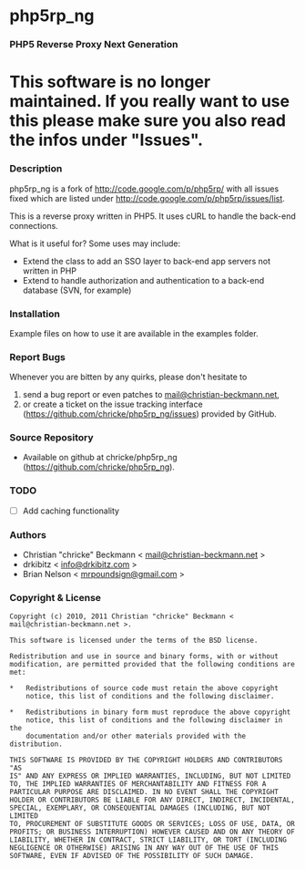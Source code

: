 # php5rp_ng
### PHP5 Reverse Proxy Next Generation

# This software is no longer maintained. If you really want to use this please make sure you also read the infos under "Issues".

### Description

php5rp_ng is a fork of <http://code.google.com/p/php5rp/> with all issues fixed
which are listed under <http://code.google.com/p/php5rp/issues/list>.

This is a reverse proxy written in PHP5. It uses cURL to handle the back-end connections.

What is it useful for? Some uses may include:

- Extend the class to add an SSO layer to back-end app servers not written in PHP
- Extend to handle authorization and authentication to a back-end database (SVN, for example)

### Installation

Example files on how to use it are available in the examples folder.

### Report Bugs

Whenever you are bitten by any quirks, please don't hesitate to

1.  send a bug report or even patches to <mail@christian-beckmann.net>,
2.  or create a ticket on the issue tracking interface
    (<https://github.com/chricke/php5rp_ng/issues>)
    provided by GitHub.

### Source Repository

- Available on github at chricke/php5rp_ng (<https://github.com/chricke/php5rp_ng>).

### TODO

- [ ] Add caching functionality

### Authors

- Christian "chricke" Beckmann < mail@christian-beckmann.net >
- drkibitz < info@drkibitz.com >
- Brian Nelson < mrpoundsign@gmail.com >

### Copyright & License

    Copyright (c) 2010, 2011 Christian "chricke" Beckmann < mail@christian-beckmann.net >.

    This software is licensed under the terms of the BSD license.

    Redistribution and use in source and binary forms, with or without
    modification, are permitted provided that the following conditions are
    met:

    *   Redistributions of source code must retain the above copyright
        notice, this list of conditions and the following disclaimer.

    *   Redistributions in binary form must reproduce the above copyright
        notice, this list of conditions and the following disclaimer in the
        documentation and/or other materials provided with the distribution.

    THIS SOFTWARE IS PROVIDED BY THE COPYRIGHT HOLDERS AND CONTRIBUTORS "AS
    IS" AND ANY EXPRESS OR IMPLIED WARRANTIES, INCLUDING, BUT NOT LIMITED
    TO, THE IMPLIED WARRANTIES OF MERCHANTABILITY AND FITNESS FOR A
    PARTICULAR PURPOSE ARE DISCLAIMED. IN NO EVENT SHALL THE COPYRIGHT
    HOLDER OR CONTRIBUTORS BE LIABLE FOR ANY DIRECT, INDIRECT, INCIDENTAL,
    SPECIAL, EXEMPLARY, OR CONSEQUENTIAL DAMAGES (INCLUDING, BUT NOT LIMITED
    TO, PROCUREMENT OF SUBSTITUTE GOODS OR SERVICES; LOSS OF USE, DATA, OR
    PROFITS; OR BUSINESS INTERRUPTION) HOWEVER CAUSED AND ON ANY THEORY OF
    LIABILITY, WHETHER IN CONTRACT, STRICT LIABILITY, OR TORT (INCLUDING
    NEGLIGENCE OR OTHERWISE) ARISING IN ANY WAY OUT OF THE USE OF THIS
    SOFTWARE, EVEN IF ADVISED OF THE POSSIBILITY OF SUCH DAMAGE.
